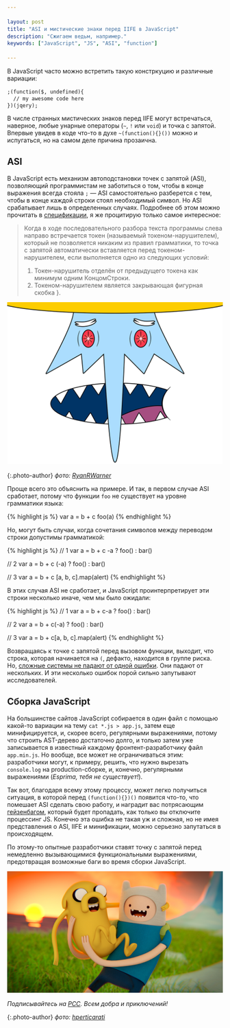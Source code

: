 ```yaml
---

layout: post
title: "ASI и мистические знаки перед IIFE в JavaScript"
description: "Сжигаем ведьм, например."
keywords: ["JavaScript", "JS", "ASI", "function"]

---
```



В JavaScript часто можно встретить такую констркуцию и различные вариации:

```
;(function($, undefined){
  // my awesome code here
})(jqery);
```

В числе странных мистических знаков перед IIFE могут встречаться, наверное,
любые унарные операторы (`~`, `!` или `void`) и точка с запятой. Впервые увидев в коде
что-то в духе `~(function(){}())` можно и испугаться, но на самом деле
причина прозаична.

## ASI

В JavaScript есть механизм автоподстановки точек с запятой (ASI), позволяющий
программистам не заботиться о том, чтобы в конце выражения всегда стояла `;` —
ASI самостоятельно разберется с тем, чтобы в конце каждой строки стоял необходимый символ.
Но ASI срабатывает лишь в определенных случаях. Подробнее об этом можно 
прочитать в [спецификации][1], я же процитирую только самое интересное:

> Когда в ходе последовательного разбора текста программы слева направо встречается
> токен (называемый токеном-нарушителем), который не позволяется никаким из правил
> грамматики, то точка с запятой автоматически вставляется перед токеном-нарушителем,
> если выполняется одно из следующих условий:
> 
> 1. Токен-нарушитель отделён от предыдущего токена как минимум одним КонцомСтроки.
> 2. Токеном-нарушителем является закрывающая фигурная скобка }.

![{{page.title}}](/assets/articles-assets/footer/at-3.jpg)

{:.photo-author}
_фото: [RyanRWarner](https://www.flickr.com/photos/63909360@N03/)_


Проще всего это объяснить на примере. И так, в первом случае ASI сработает, потому что
функции `foo` не существует на уровне грамматики языка: 

{% highlight js %}
var a = b + c
foo(a)
{% endhighlight %}

Но, могут быть случаи, когда сочетания символов между переводом строки допустимы грамматикой:

{% highlight js %}
// 1
var a = b + c
-a ? foo() : bar()

// 2
var a = b + c
(-a) ? foo() : bar()

// 3
var a = b + c
[a, b, c].map(alert)
{% endhighlight %}

В этих случая ASI не сработает, и JavaScript проинтерпретирует эти строки несколько
иначе, чем мы было ожидали:

{% highlight js %}
// 1
var a = b + c-a ? foo() : bar()

// 2
var a = b + c(-a) ? foo() : bar()

// 3
var a = b + c[a, b, c].map(alert)
{% endhighlight %}
 
Возвращаясь к точке с запятой перед вызовом функции, выходит, что строка, которая начинается
на `(`, дефакто, находится в группе риска. Но, [сложные системы не падают от одной ошибки][2].
Они падают от нескольких. И эти несколько ошибок порой сильно запутывают исследователей.


## Сборка JavaScript

На большинстве сайтов JavaScript собирается в один файл с помощью какой-то вариации на тему `cat *.js > app.js`,
затем еще минифицируется, и, скорее всего, регулярными выражениями, потому что строить AST-дерево
достаточно долго, и только затем уже записывается в известный каждому фронтент-разработчику файл `app.min.js`.
Но вообще, все может не ограничиваться этим: разработчики могут, к примеру, решить, что нужно
вырезать `console.log` на production-сборке, и, конечно, регулярными выражениями (_Esprima, тебя не существует!_).

Так вот, благодаря всему этому процессу, может легко получиться ситуация, в которой перед `(function(){})()`
появится что-то, что помешает ASI сделать свою работу, и наградит вас потрясающим [гейзенбагом][3],
который будет пропадать, как только вы отключите процессинг JS. Конечно эта ошибка не такая
уж и сложная, но не имея представления о ASI, IIFE и минификации, можно серьезно запутаться
в происходящем.

По этому-то опытные разработчики ставят точку с запятой перед немедленно вызывающимися функциональными
выражениями, предотвращая возможные баги во время сборки JavaScript.

![{{page.title}}](/assets/articles-assets/footer/at-2.jpg)

_Подписывайтесь на [РСС](http://feeds.feedburner.com/anton-shuvalov/FJHar).
Всем добра и приключений!_

{:.photo-author}
_фото: [hperticarati](https://www.flickr.com/photos/hperticarati/)_


[1]: http://javascript.ru/ecma/part7#a-7.9
[2]: http://www.farnamstreetblog.com/2014/04/how-complex-systems-fail/
[3]: https://ru.wikipedia.org/wiki/%D0%93%D0%B5%D0%B9%D0%B7%D0%B5%D0%BD%D0%B1%D0%B0%D0%B3



